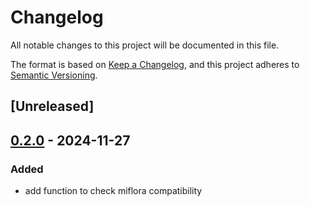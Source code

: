 # Changelog

All notable changes to this project will be documented in this file.

The format is based on [Keep a Changelog](https://keepachangelog.com/en/1.0.0/),
and this project adheres to [Semantic Versioning](https://semver.org/spec/v2.0.0.html).

## [Unreleased]

## [0.2.0](https://github.com/jdrouet/bluer-miflora/compare/bluer-miflora-v0.1.0...bluer-miflora-v0.2.0) - 2024-11-27

### Added

- add function to check miflora compatibility
